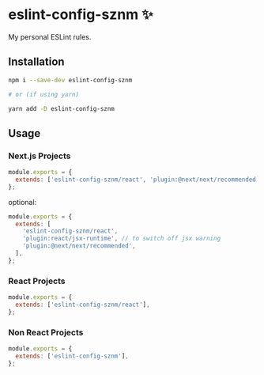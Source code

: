 # eslint-config-sznm ✨

My personal ESLint rules.

## Installation

```bash
npm i --save-dev eslint-config-sznm

# or (if using yarn)

yarn add -D eslint-config-sznm
```

## Usage

### Next.js Projects

```js
module.exports = {
  extends: ['eslint-config-sznm/react', 'plugin:@next/next/recommended'],
};
```

optional:

```js
module.exports = {
  extends: [
    'eslint-config-sznm/react',
    'plugin:react/jsx-runtime', // to switch off jsx warning 
    'plugin:@next/next/recommended',
  ],
};
```

### React Projects

```js
module.exports = {
  extends: ['eslint-config-sznm/react'],
};
```

### Non React Projects

```js
module.exports = {
  extends: ['eslint-config-sznm'],
};
```
